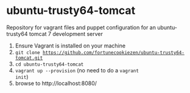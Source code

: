 # ubuntu-trusty64-tomcat
Repository for vagrant files and puppet configuration for an ubuntu-trusty64 tomcat 7 development server

1.  Ensure Vagrant is installed on your machine
2.  <code>git clone https://github.com/fortunecookiezen/ubuntu-trusty64-tomcat.git</code>
3.  <code>cd ubuntu-trusty64-tomcat</code>
4.  <code>vagrant up --provision</code> (no need to do a <code>vagrant init</code>)
5.  browse to http://localhost:8080/
